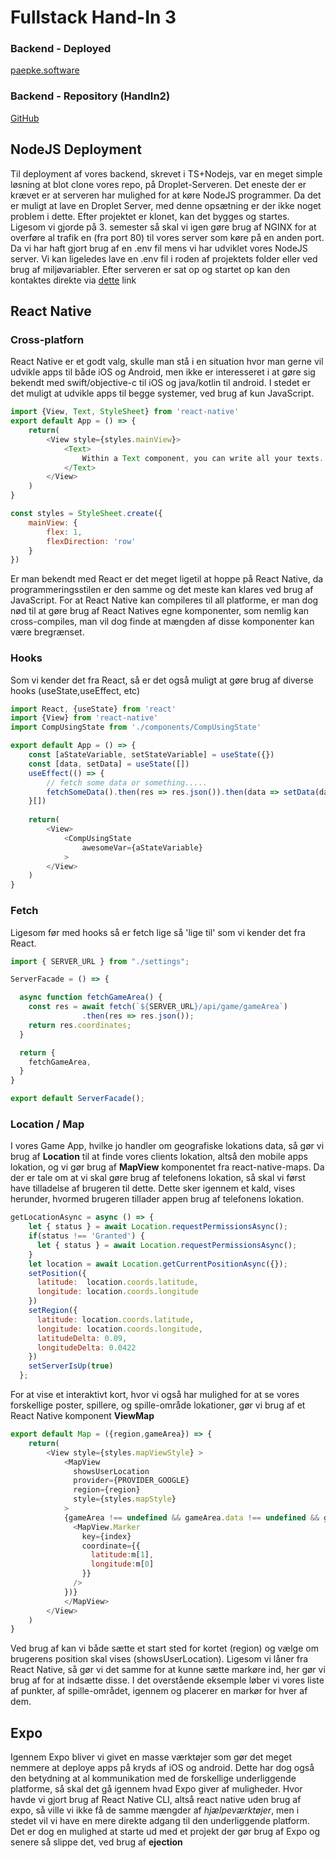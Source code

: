 # Fullstack Hand-In 3

### Backend - Deployed
[paepke.software]("paepke.software")
### Backend - Repository (HandIn2)
[GitHub]("https://github.com/Paepke-cph/Fullstack-Handin2")
## NodeJS Deployment
Til deployment af vores backend, skrevet i TS+Nodejs, var en meget simple løsning at blot clone vores repo, på Droplet-Serveren. Det eneste der er krævet er at serveren har mulighed for at køre NodeJS programmer. Da det er muligt at lave en Droplet Server, med denne opsætning er der ikke noget problem i dette.
Efter projektet er klonet, kan det bygges og startes. Ligesom vi gjorde på 3. semester så skal vi igen gøre brug af NGINX for at overføre al trafik en (fra port 80) til vores server som køre på en anden port.
Da vi har haft gjort brug af en .env fil mens vi har udviklet vores NodeJS server. Vi kan ligeledes lave en .env fil i roden af projektets folder eller ved brug af miljøvariabler.
Efter serveren er sat op og startet op kan den kontaktes direkte via [dette]("paepke.software") link


## React Native
### Cross-platforn
React Native er et godt valg, skulle man stå i en situation hvor man gerne vil udvikle apps til både iOS og Android, men ikke er interesseret i at gøre sig bekendt med swift/objective-c til iOS og java/kotlin til android. I stedet er det muligt at udvikle apps til begge systemer, ved brug af kun JavaScript.
```JavaScript
import {View, Text, StyleSheet} from 'react-native'
export default App = () => {
    return(
        <View style={styles.mainView}>
            <Text>
                Within a Text component, you can write all your texts.... 
            </Text>
        </View>
    )
}

const styles = StyleSheet.create({
    mainView: {
        flex: 1,
        flexDirection: 'row'
    }
})
```
Er man bekendt med React er det meget ligetil at hoppe på React Native, da programmeringsstilen er den samme og det meste kan klares ved brug af JavaScript. For at React Native kan compileres til all platforme, er man dog nød til at gøre brug af React Natives egne komponenter, som nemlig kan cross-compiles, man vil dog finde at mængden af disse komponenter kan være bregrænset.

### Hooks
Som vi kender det fra React, så er det også muligt at gøre brug af diverse hooks (useState,useEffect, etc)
```JavaScript
import React, {useState} from 'react'
import {View} from 'react-native'
import CompUsingState from './components/CompUsingState'

export default App = () => {
    const [aStateVariable, setStateVariable] = useState({})
    const [data, setData] = useState([])
    useEffect(() => {
        // fetch some data or something.....
        fetchSomeData().then(res => res.json()).then(data => setData(data))
    }[])
    
    return(
        <View>
            <CompUsingState
                awesomeVar={aStateVariable}
            >
        </View>
    )
}

```
### Fetch
Ligesom før med hooks så er fetch lige så 'lige til' som vi kender det fra React.
```JavaScript
import { SERVER_URL } from "./settings";

ServerFacade = () => {

  async function fetchGameArea() {
    const res = await fetch(`${SERVER_URL}/api/game/gameArea`)
                .then(res => res.json());
    return res.coordinates;
  }

  return {
    fetchGameArea,
  } 
}

export default ServerFacade();
```
### Location / Map
I vores Game App, hvilke jo handler om geografiske lokations data, så gør vi brug af **Location** til at finde vores clients lokation, altså den mobile apps lokation, og vi gør brug af **MapView** komponentet fra react-native-maps.
Da der er tale om at vi skal gøre brug af telefonens lokation, så skal vi først have tilladelse af brugeren til dette. Dette sker igennem et kald, vises herunder, hvormed brugeren tillader appen brug af telefonens lokation.
```JavaScript
getLocationAsync = async () => {
    let { status } = await Location.requestPermissionsAsync();
    if(status !== 'Granted') {
      let { status } = await Location.requestPermissionsAsync();
    }
    let location = await Location.getCurrentPositionAsync({});
    setPosition({
      latitude:  location.coords.latitude,
      longitude: location.coords.longitude
    })
    setRegion({
      latitude: location.coords.latitude,
      longitude: location.coords.longitude,
      latitudeDelta: 0.09,
      longitudeDelta: 0.0422
    })
    setServerIsUp(true)
  };
```
For at vise et interaktivt kort, hvor vi også har mulighed for at se vores forskellige poster, spillere, og spille-område lokationer, gør vi brug af et React Native komponent **ViewMap**
```JavaScript
export default Map = ({region,gameArea}) => {
    return(
        <View style={styles.mapViewStyle} >
            <MapView
              showsUserLocation
              provider={PROVIDER_GOOGLE}
              region={region}
              style={styles.mapStyle}
            >
            {gameArea !== undefined && gameArea.data !== undefined && gameArea.data[0].map((m,index) => {
              <MapView.Marker
                key={index}
                coordinate={{
                  latitude:m[1],
                  longitude:m[0]
                }}
              />
            })}
            </MapView>
        </View>
    )
}
```
Ved brug af <MapView> kan vi både sætte et start sted for kortet (region) og vælge om brugerens position skal vises (showsUserLocation). Ligesom vi låner <MapView> fra React Native, så gør vi det samme for at kunne sætte markøre ind, her gør vi brug af <Marker> for at indsætte disse. I det overstående eksemple løber vi vores liste af punkter, af spille-området, igennem og placerer en markør for hver af dem.

## Expo
Igennem Expo bliver vi givet en masse værktøjer som gør det meget nemmere at deploye apps på kryds af iOS og android. Dette har dog også den betydning at al kommunikation med de forskellige underliggende platforme, så skal det gå igennem hvad Expo giver af muligheder. Hvor havde vi gjort brug af React Native CLI, altså react native uden brug af expo, så ville vi ikke få de samme mængder af *hjælpeværktøjer*, men i stedet vil vi have en mere direkte adgang til den underliggende platform. Det er dog en mulighed at starte ud med et projekt der gør brug af Expo og senere så slippe det, ved brug af **ejection**